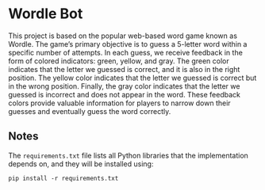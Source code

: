 # Wordle Bot
This project is based on the popular web-based word game known as Wordle. The game’s primary objective is to guess a 5-letter word within a specific number of attempts. In each guess, we receive feedback in the form of colored indicators: green, yellow, and gray. The green color indicates that the letter we guessed is correct, and it is also in the right position. The yellow color indicates that the letter we guessed is correct but in the wrong position. Finally, the gray color indicates that the letter we guessed is incorrect and does not appear in the word. These feedback colors provide valuable information for players to narrow down their guesses and eventually guess the word correctly.


## Notes

The `requirements.txt` file lists all Python libraries that the implementation depends on, and they will be installed using:

```
pip install -r requirements.txt
```

